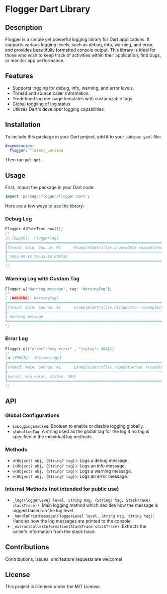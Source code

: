 # Flogger Dart Library

## Description

Flogger is a simple yet powerful logging library for Dart applications. It supports various logging levels, such as debug, info, warning, and error, and provides beautifully formatted console output. This library is ideal for those who wish to keep track of activities within their application, find bugs, or monitor app performance.

## Features

- Supports logging for debug, info, warning, and error levels.
- Thread and source caller information.
- Predefined log message templates with customizable tags.
- Global toggling of log status.
- Utilizes Dart's developer logging capabilities.

## Installation

To include this package in your Dart project, add it to your `pubspec.yaml` file:

```yaml
dependencies:
  flogger: ^latest_version
```

Then run `pub get`.

## Usage

First, import the package in your Dart code:

```dart
import 'package:flogger/flogger.dart';
```

Here are a few ways to use the library:

### Debug Log

```dart
Flogger.d(DateTime.now());
/*
[🐛 [DEBUG]:  FloggerTag]
╔═════════════════════════════════════════════════════════════════════════════════════╗
║Thread: main, Source: #2      ExampleController.chooseDate (example/main.dart:13:13) ║
╟─────────────────────────────────────────────────────────────────────────────────────╢
║ 2023-09-16 23:43:16.678749                                                          ║
╚═════════════════════════════════════════════════════════════════════════════════════╝
*/
```

### Warning Log with Custom Tag

```dart
Flogger.w("Warning message", tag: "WarningTag");
/*
[️ [WARNING]: WarningTag]
╔═════════════════════════════════════════════════════════════════════════════════════╗
║Thread: main, Source: #2      ExampleController.clickButton (example/main.dart:16:18)║
╟─────────────────────────────────────────────────────────────────────────────────────╢
║ Warning message                                                                     ║
╚═════════════════════════════════════════════════════════════════════════════════════╝
*/
```

### Error Log

```dart
Flogger.e({"error":"msg error" , "status": 404});
/*
[❌ [ERROR]:  FloggerLogs]
╔═══════════════════════════════════════════════════════════════════════════════════════╗
║Thread: main, Source: #2      ExampleController.requestServer (example/main.dart:13:13)║
╟───────────────────────────────────────────────────────────────────────────────────────╢
║{error: msg error, status: 404}                                                                                                      ║
╚═══════════════════════════════════════════════════════════════════════════════════════╝
*/
```

## API

### Global Configurations

- `isLoggingEnabled`: Boolean to enable or disable logging globally.
- `globalLogTag`: A string used as the global tag for the log if no tag is specified in the individual log methods.

### Methods

- `d(Object? obj, {String? tag})`: Logs a debug message.
- `i(Object? obj, {String? tag})`: Logs an info message.
- `w(Object? obj, {String? tag})`: Logs a warning message.
- `e(Object? obj, {String? tag})`: Logs an error message.

### Internal Methods (not intended for public use)

- `_log(FloggerLevel level, String msg, {String? tag, StackTrace? stackTrace})`: Main logging method which decides how the message is logged based on the log level.
- `_handlePrintMessage(FloggerLevel level, String msg, String tag)`: Handles how the log messages are printed to the console.
- `_extractCallerInformation(StackTrace stackTrace)`: Extracts the caller's information from the stack trace.

## Contributions

Contributions, issues, and feature requests are welcome!

## License

This project is licensed under the MIT License.